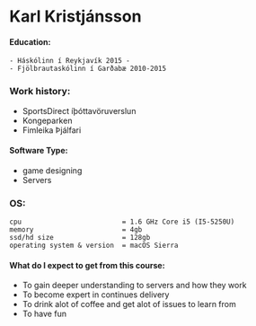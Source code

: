 
# Karl Kristjánsson

#### __Education:__

    - Háskólinn í Reykjavík 2015 - 
    - Fjölbrautaskólinn í Garðabæ 2010-2015

### __Work history__:

- SportsDirect íþóttavöruverslun
- Kongeparken
- Fimleika Þjálfari

#### __Software Type:__

- game designing 
- Servers

### __OS:__
    
    cpu                         = 1.6 GHz Core i5 (I5-5250U)
    memory                      = 4gb
    ssd/hd size                 = 128gb
    operating system & version  = macOS Sierra
  
#### __What do I expect to get from this course:__

- To gain deeper understanding to servers and how they work
- To become expert in continues delivery
- To drink alot of coffee and get alot of issues to learn from
- To have fun


